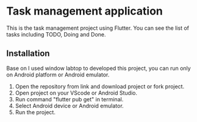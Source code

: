# Task management application

This is the task management project using Flutter. You can see the list of tasks including TODO, Doing and Done.

## Installation

Base on I used window labtop to developed this project, you can run only on Android platform or Android emulator.

  1. Open the repository from link and download project or fork project.
  2. Open project on your VScode or Android Studio.
  3. Run command "flutter pub get" in terminal.
  4. Select Android device or Android emulator.
  5. Run the project.
